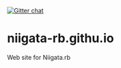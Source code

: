 [![Gitter chat](https://badges.gitter.im/niigata-rb.png)](https://gitter.im/niigata-rb)

niigata-rb.githu.io
===================

Web site for Niigata.rb
